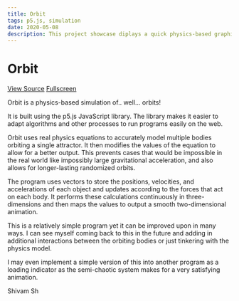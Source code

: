```yaml
---
title: Orbit
tags: p5.js, simulation
date: 2020-05-08
description: This project showcase diplays a quick physics-based graphical simulation of orbiting bodies with p5.js
---
```


# Orbit

<div id="sketch" class="canvas"></div>
<p><a href="https://github.com/shivam-sh/shivam-sh.github.io/tree/master/Resources/assets/orbit" class="button">View Source</a>
<a href="../../../assets/orbit/index.html" class="button">Fullscreen</a></p>

Orbit is a physics-based simulation of.. well... orbits!

It is built using the p5.js JavaScript library. The library makes it easier to adapt algorithms and other processes to run programs easily on the web.

Orbit uses real physics equations to accurately model multiple bodies orbiting a single attractor. It then modifies the values of the equation to allow for a better output. This prevents cases that would be impossible in the real world like impossibly large gravitational acceleration, and also allows for longer-lasting randomized orbits.

The program uses vectors to store the positions, velocities, and accelerations of each object and updates according to the forces that act on each body. It performs these calculations continuously in three-dimensions and then maps the values to output a smooth two-dimensional animation.

This is a relatively simple program yet it can be improved upon in many ways. I can see myself coming back to this in the future and adding in additional interactions between the orbiting bodies or just tinkering with the physics model.

I may even implement a simple version of this into another program as a loading indicator as the semi-chaotic system makes for a very satisfying animation.

Shivam Sh

<script type="text/javascript" src="https://cdn.jsdelivr.net/npm/p5@1.1.9/lib/p5.js"></script>
<script type="text/javascript" src="../../../assets/orbit/sketch.js"></script>
<script type="text/javascript" src="../../../assets/orbit/orbiter.js"></script>
<script type="text/javascript" src="../../../assets/orbit/attractor.js"></script>
